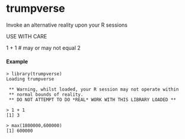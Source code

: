 # trumpverse

Invoke an alternative reality upon your R sessions

USE WITH CARE

1 + 1 # may or may not equal 2

#### Example

```
> library(trumpverse)
Loading trumpverse

 ** Warning, whilst loaded, your R session may not operate within
 ** normal bounds of reality.
 ** DO NOT ATTEMPT TO DO *REAL* WORK WITH THIS LIBRARY LOADED **

> 1 + 1
[1] 3

> max(1800000,600000)
[1] 600000
```
